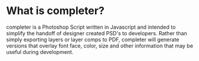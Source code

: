 What is completer?
=======
completer is a Photoshop Script written in Javascript and intended to simplify the handoff of designer created PSD's to developers. Rather than simply exporting layers or layer comps to PDF, completer will generate versions that overlay font face, color, size and other information that may be useful during development.
